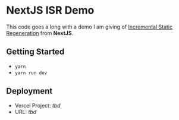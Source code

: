 # NextJS ISR Demo

This code goes a long with a demo I am giving of [Incremental Static Regeneration](https://nextjs.org/docs/basic-features/data-fetching#incremental-static-regeneration) from **NextJS**.

## Getting Started

- `yarn`
- `yarn run dev`

## Deployment

- Vercel Project: _tbd_
- URL: _tbd_
